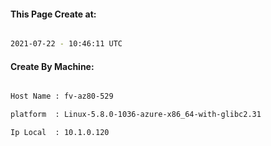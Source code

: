 
   
#### This Page Create at:

```bash

2021-07-22 - 10:46:11 UTC

```

#### Create By Machine:

```bash

Host Name : fv-az80-529

platform  : Linux-5.8.0-1036-azure-x86_64-with-glibc2.31

Ip Local  : 10.1.0.120

```

